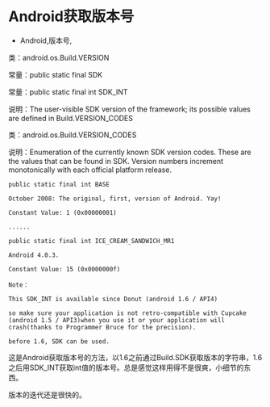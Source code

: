 # Android获取版本号
- Android,版本号,


类：android.os.Build.VERSION

常量：public static final SDK

常量：public static final int SDK_INT

说明：The user-visible SDK version of the framework; its possible values are defined in Build.VERSION_CODES

类：android.os.Build.VERSION_CODES

说明：Enumeration of the currently known SDK version codes. These are the values that can be found in SDK. Version numbers increment monotonically with each official platform release.


    public static final int BASE

    October 2008: The original, first, version of Android. Yay!

    Constant Value: 1 (0x00000001)

    ......

    public static final int ICE_CREAM_SANDWICH_MR1

    Android 4.0.3.

    Constant Value: 15 (0x0000000f)

    Note： 

    This SDK_INT is available since Donut (android 1.6 / API4)

    so make sure your application is not retro-compatible with Cupcake (android 1.5 / API3)when you use it or your application will crash(thanks to Programmer Bruce for the precision).

    before 1.6, SDK can be used.

这是Android获取版本号的方法，以1.6之前通过Build.SDK获取版本的字符串，1.6之后用SDK_INT获取int值的版本号。总是感觉这样用得不是很爽，小细节的东西。

版本的迭代还是很快的。
